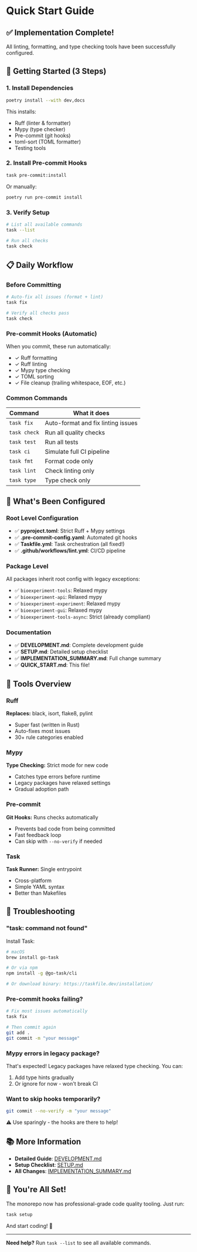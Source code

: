 # Quick Start Guide

## ✅ Implementation Complete!

All linting, formatting, and type checking tools have been successfully configured.

## 🚀 Getting Started (3 Steps)

### 1. Install Dependencies

```bash
poetry install --with dev,docs
```

This installs:
- Ruff (linter & formatter)
- Mypy (type checker)
- Pre-commit (git hooks)
- toml-sort (TOML formatter)
- Testing tools

### 2. Install Pre-commit Hooks

```bash
task pre-commit:install
```

Or manually:
```bash
poetry run pre-commit install
```

### 3. Verify Setup

```bash
# List all available commands
task --list

# Run all checks
task check
```

## 📋 Daily Workflow

### Before Committing

```bash
# Auto-fix all issues (format + lint)
task fix

# Verify all checks pass
task check
```

### Pre-commit Hooks (Automatic)

When you commit, these run automatically:
- ✓ Ruff formatting
- ✓ Ruff linting
- ✓ Mypy type checking
- ✓ TOML sorting
- ✓ File cleanup (trailing whitespace, EOF, etc.)

### Common Commands

| Command | What it does |
|---------|-------------|
| `task fix` | Auto-format and fix linting issues |
| `task check` | Run all quality checks |
| `task test` | Run all tests |
| `task ci` | Simulate full CI pipeline |
| `task fmt` | Format code only |
| `task lint` | Check linting only |
| `task type` | Type check only |

## 🔧 What's Been Configured

### Root Level Configuration
- ✅ **pyproject.toml**: Strict Ruff + Mypy settings
- ✅ **.pre-commit-config.yaml**: Automated git hooks
- ✅ **Taskfile.yml**: Task orchestration (all fixed!)
- ✅ **.github/workflows/lint.yml**: CI/CD pipeline

### Package Level
All packages inherit root config with legacy exceptions:
- ✅ `bioexperiment-tools`: Relaxed mypy
- ✅ `bioexperiment-api`: Relaxed mypy
- ✅ `bioexperiment-experiment`: Relaxed mypy
- ✅ `bioexperiment-gui`: Relaxed mypy
- ✅ `bioexperiment-tools-async`: Strict (already compliant)

### Documentation
- ✅ **DEVELOPMENT.md**: Complete development guide
- ✅ **SETUP.md**: Detailed setup checklist
- ✅ **IMPLEMENTATION_SUMMARY.md**: Full change summary
- ✅ **QUICK_START.md**: This file!

## 🎯 Tools Overview

### Ruff
**Replaces:** black, isort, flake8, pylint
- Super fast (written in Rust)
- Auto-fixes most issues
- 30+ rule categories enabled

### Mypy
**Type Checking:** Strict mode for new code
- Catches type errors before runtime
- Legacy packages have relaxed settings
- Gradual adoption path

### Pre-commit
**Git Hooks:** Runs checks automatically
- Prevents bad code from being committed
- Fast feedback loop
- Can skip with `--no-verify` if needed

### Task
**Task Runner:** Single entrypoint
- Cross-platform
- Simple YAML syntax
- Better than Makefiles

## 🐛 Troubleshooting

### "task: command not found"

Install Task:
```bash
# macOS
brew install go-task

# Or via npm
npm install -g @go-task/cli

# Or download binary: https://taskfile.dev/installation/
```

### Pre-commit hooks failing?

```bash
# Fix most issues automatically
task fix

# Then commit again
git add .
git commit -m "your message"
```

### Mypy errors in legacy package?

That's expected! Legacy packages have relaxed type checking. You can:
1. Add type hints gradually
2. Or ignore for now - won't break CI

### Want to skip hooks temporarily?

```bash
git commit --no-verify -m "your message"
```

⚠️ Use sparingly - the hooks are there to help!

## 📚 More Information

- **Detailed Guide**: [DEVELOPMENT.md](DEVELOPMENT.md)
- **Setup Checklist**: [SETUP.md](SETUP.md)
- **All Changes**: [IMPLEMENTATION_SUMMARY.md](IMPLEMENTATION_SUMMARY.md)

## 🎉 You're All Set!

The monorepo now has professional-grade code quality tooling. Just run:

```bash
task setup
```

And start coding! 🚀

---

**Need help?** Run `task --list` to see all available commands.
